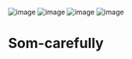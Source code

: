 
![image](https://user-images.githubusercontent.com/79138338/184664365-7fa08bbc-e7ab-4d80-a264-1de8f3e078a4.png)
![image](https://user-images.githubusercontent.com/79138338/184784094-405609db-75d6-4cae-b07d-165cd7055b4e.png)
![image](https://user-images.githubusercontent.com/79138338/184784172-c0c426b6-24f5-45ae-9b52-2e8fee6a90ca.png)
![image](https://user-images.githubusercontent.com/79138338/184784240-c233801e-cb4b-456e-a2f5-2a99b87244fc.png)
# Som-carefully
